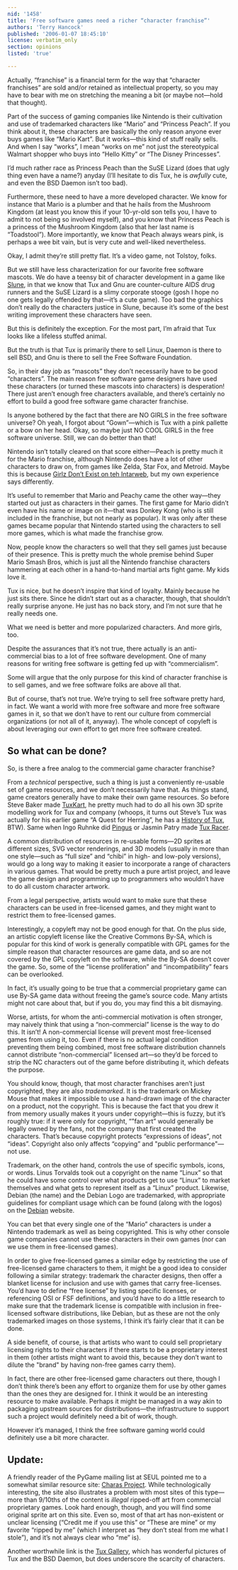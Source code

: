 ```yaml
---
nid: '1458'
title: 'Free software games need a richer “character franchise”'
authors: 'Terry Hancock'
published: '2006-01-07 18:45:10'
license: verbatim_only
section: opinions
listed: 'true'

---
```

Actually, “franchise” is a financial term for the way that “character franchises” are sold and/or retained as intellectual property, so you may have to bear with me on stretching the meaning a bit (or maybe not—hold that thought).

Part of the success of gaming companies like Nintendo is their cultivation and use of trademarked characters like “Mario” and “Princess Peach”. If you think about it, these characters are basically the only reason anyone ever buys games like “Mario Kart”. But it works—this kind of stuff really sells. And when I say “works”, I mean “works on me” not just the stereotypical Walmart shopper who buys into “Hello Kitty” or “The Disney Princesses”.

I’d much rather race as Princess Peach than the SuSE Lizard (does that ugly thing even have a name?) anyday (I’ll hesitate to dis Tux, he is _awfully_ cute, and even the BSD Daemon isn’t too bad).

Furthermore, these need to have a more developed character. We know for instance that Mario is a plumber and that he hails from the Mushroom Kingdom (at least you know this if your 10-yr-old son tells you, I have to admit to not being so involved myself), and you know that Princess Peach is a princess of the Mushroom Kingdom (also that her last name is “Toadstool”). More importantly, we know that Peach always wears pink, is perhaps a wee bit vain, but is very cute and well-liked nevertheless.

Okay, I admit they’re still pretty flat. It’s a video game, not Tolstoy, folks.

But we still have less characterization for our favorite free software mascots. We do have a teensy bit of character development in a game like [Slune](http://home.gna.org/oomadness/en/slune/), in that we know that Tux and Gnu are counter-culture AIDS drug runners and the SuSE Lizard is a slimy corporate stooge (gosh I hope no one gets legally offended by that—it’s a cute game). Too bad the graphics don’t really do the characters justice in Slune, because it’s some of the best writing improvement these characters have seen.

But this is definitely the exception. For the most part, I’m afraid that Tux looks like a lifeless stuffed animal.

But the truth is that Tux is primarily there to sell Linux, Daemon is there to sell BSD, and Gnu is there to sell the Free Software Foundation.

So, in their day job as “mascots” they don’t necessarily have to be good “characters”. The main reason free software game designers have used these characters (or turned these mascots into characters) is desperation! There just aren’t enough free characters available, and there’s certainly no effort to build a good free software game character franchise.

Is anyone bothered by the fact that there are NO GIRLS in the free software universe? Oh yeah, I forgot about “Gown”—which is Tux with a pink pallette or a bow on her head. Okay, so maybe just NO COOL GIRLS in the free software universe. Still, we can do better than that!

Nintendo isn’t totally cleared on that score either—Peach is pretty much it for the Mario franchise, although Nintendo does have a lot of other characters to draw on, from games like Zelda, Star Fox, and Metroid. Maybe this is because [Girlz Don’t Exist on teh Intarweb](http://www.escapistmagazine.com/issue/17/27), but my own experience says differently.

It’s useful to remember that Mario and Peachy came the other way—they started out just as characters in their games. The first game for Mario didn’t even have his name or image on it—that was Donkey Kong (who is still included in the franchise, but not nearly as popular). It was only after these games became popular that Nintendo started using the characters to sell more games, which is what made the franchise grow.

Now, people know the characters so well that they sell games just because of their presence. This is pretty much the whole premise behind Super Mario Smash Bros, which is just all the Nintendo franchise characters hammering at each other in a hand-to-hand martial arts fight game. My kids love it.

Tux is nice, but he doesn’t inspire that kind of loyalty. Mainly because he just sits there. Since he didn’t start out as a character, though, that shouldn’t really surprise anyone. He just has no back story, and I’m not sure that he really needs one.

What we need is better and more popularized characters. And more girls, too.

Despite the assurances that it’s not true, there actually is an anti-commercial bias to a lot of free software development. One of many reasons for writing free software is getting fed up with “commercialism”.

Some will argue that the only purpose for this kind of character franchise is to sell games, and we free software folks are above all that.

But of course, that’s not true. We’re trying to sell free software pretty hard, in fact. We want a world with more free software and more free software games in it, so that we don’t have to rent our culture from commercial organizations (or not all of it, anyway). The whole concept of copyleft is about leveraging our own effort to get more free software created.


<!--pagebreak-->



## So what can be done?

So, is there a free analog to the commercial game character franchise?

From a _technical_ perspective, such a thing is just a conveniently re-usable set of game resources, and we don’t necessarily have that. As things stand, game creators generally have to make their own game resources. So before Steve Baker made [TuxKart](http://tuxkart.sourceforge.net/), he pretty much had to do all his own 3D sprite modelling work for Tux and company (whoops, it turns out Steve’s Tux was actually for his earlier game “A Quest for Herring”, he has a [History of Tux](http://www.sjbaker.org/tux/), BTW). Same when Ingo Ruhnke did [Pingus](http://pingus.seul.org/) or Jasmin Patry made [Tux Racer](http://tuxracer.sourceforge.net/).

A common distribution of resources in re-usable forms—2D sprites at different sizes, SVG vector renderings, and 3D models (usually in more than one style—such as “full size” and “chibi” in high- and low-poly versions), would go a long way to making it easier to incorporate a range of characters in various games. That would be pretty much a pure artist project, and leave the game design and programming up to programmers who wouldn’t have to do all custom character artwork.

From a legal perspective, artists would want to make sure that these characters can be used in free-licensed games, and they might want to restrict them to free-licensed games.

Interestingly, a copyleft may not be good enough for that. On the plus side, an artistic copyleft license like the Creative Commons By-SA, which is popular for this kind of work is generally compatible with GPL games for the simple reason that character resources are game data, and so are not covered by the GPL copyleft on the software, while the By-SA doesn’t cover the game. So, some of the “license proliferation” and “incompatibility” fears can be overlooked.

In fact, it’s usually going to be true that a commercial proprietary game can use By-SA game data without freeing the game’s source code. Many artists might not care about that, but if you do, you may find this a bit dismaying.

Worse, artists, for whom the anti-commercial motivation is often stronger, may naively think that using a “non-commercial” license is the way to do this. It isn’t! A non-commercial license will prevent most free-licensed games from using it, too. Even if there is no actual legal condition preventing them being combined, most free software distribution channels cannot distribute “non-commercial” licensed art—so they’d be forced to strip the NC characters out of the game before distributing it, which defeats the purpose.

You should know, though, that most character franchises aren’t just copyrighted, they are also _trademarked_. It is the trademark on Mickey Mouse that makes it impossible to use a hand-drawn image of the character on a product, not the copyright. This is because the fact that you drew it from memory usually makes it yours under copyright—this is fuzzy, but it’s roughly true: if it were only for copyright, “”fan art” would generally be legally owned by the fans, not the company that first created the characters. That’s because copyright protects “expressions of ideas”, not “ideas”. Copyright also only affects “copying” and "public performance"—not use.

Trademark, on the other hand, controls the use of specific symbols, icons, or words. Linus Torvalds took out a copyright on the name “Linux” so that he could have some control over what products get to use “Linux” to market themselves and what gets to represent itself as a “Linux” product. Likewise, Debian (the name) and the Debian Logo are trademarked, with appropriate guidelines for compliant usage which can be found (along with the logos) on the [Debian](http://www.debian.org) website.

You can bet that every single one of the “Mario” characters is under a Nintendo trademark as well as being copyrighted. This is why other console game companies cannot use these characters in their own games (nor can we use them in free-licensed games).

In order to give free-licensed games a similar edge by restricting the use of free-licensed game characters to them, it might be a good idea to consider following a similar strategy: trademark the character designs, then offer a blanket license for inclusion and use with games that carry free-licenses. You’d have to define “free license” by listing specific licenses, or referencing OSI or FSF definitions, and you’d have to do a little research to make sure that the trademark license is compatible with inclusion in free-licensed software distributions, like Debian, but as these are not the only trademarked images on those systems, I think it’s fairly clear that it can be done.

A side benefit, of course, is that artists who want to could sell proprietary licensing rights to their characters if there starts to be a proprietary interest in them (other artists might want to avoid this, because they don’t want to dilute the "brand" by having non-free games carry them).

In fact, there are other free-licensed game characters out there, though I don’t think there’s been any effort to organize them for use by other games than the ones they are designed for. I think it would be an interesting resource to make available. Perhaps it might be managed in a way akin to packaging upstream sources for distributions—the infrastructure to support such a project would definitely need a bit of work, though.

However it’s managed, I think the free software gaming world could definitely use a bit more character.


## Update:

A friendly reader of the PyGame mailing list at SEUL pointed me to a somewhat similar resource site: [Charas Project](http://charas-project.net/). While technologically interesting, the site also illustrates a problem with most sites of this type—more than 9/10ths of the content is _illegal_ ripped-off art from commercial proprietary games. Look hard enough, though, and you will find some original sprite art on this site. Even so, most of that art has non-existent or unclear licensing (“Credit me if you use this” or “These are mine” or my favorite “ripped by me” (which I interpret as “hey don’t steal from me what I stole”), and it’s not always clear who “me” is).

Another worthwhile link is the [Tux Gallery](http://www.tuxgallery.org), which has wonderful pictures of Tux and the BSD Daemon, but does underscore the scarcity of characters.

